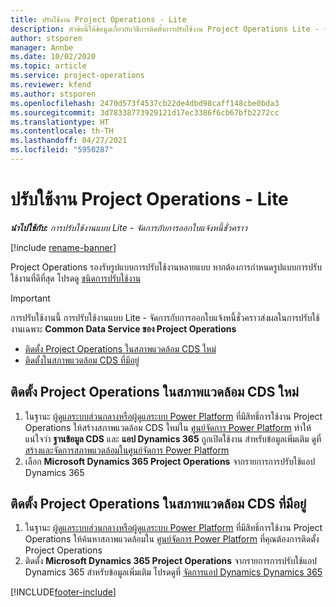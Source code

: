 ```yaml
---
title: ปรับใช้งาน Project Operations - Lite
description: หัวข้อนี้ให้ข้อมูลเกี่ยวกับวิธีการติดตั้งการปรับใช้งาน Project Operations Lite - จัดการกับการออกใบแจ้งหนี้ชั่วคราว
author: stsporen
manager: Annbe
ms.date: 10/02/2020
ms.topic: article
ms.service: project-operations
ms.reviewer: kfend
ms.author: stsporen
ms.openlocfilehash: 2470d573f4537cb22de4dbd98caff148cbe0bda3
ms.sourcegitcommit: 3d78338773929121d17ec3386f6cb67bfb2272cc
ms.translationtype: HT
ms.contentlocale: th-TH
ms.lasthandoff: 04/27/2021
ms.locfileid: "5950287"
---
```

# <a name="deploy-project-operations---lite"></a>ปรับใช้งาน Project Operations - Lite

_**นำไปใช้กับ:** การปรับใช้งานแบบ Lite - จัดการกับการออกใบแจ้งหนี้ชั่วคราว_

[!include [rename-banner](~/includes/cc-data-platform-banner.md)]

Project Operations รองรับรูปแบบการปรับใช้งานหลายแบบ หากต้องการกำหนดรูปแบบการปรับใช้งานที่ดีที่สุด โปรดดู [ชนิดการปรับใช้งาน](determine-deployment-type.md)


> [!IMPORTANT]
> การปรับใช้งานนี้ การปรับใช้งานแบบ Lite - จัดการกับการออกใบแจ้งหนี้ชั่วคราวส่งผลในการปรับใช้งานเฉพาะ **Common Data Service ของ Project Operations**

- [ติดตั้ง Project Operations ในสภาพแวดล้อม CDS ใหม่](#new)
- [ติดตั้งในสภาพแวดล้อม CDS ที่มีอยู่](#existing)



## <a name="install-project-operations-to-a-new-cds-environment"></a><a name="new"></a>ติดตั้ง Project Operations ในสภาพแวดล้อม CDS ใหม่

1. ในฐานะ [ผู้ดูแลระบบส่วนกลางหรือผู้ดูแลระบบ Power Platform](/power-platform/admin/global-service-administrators-can-administer-without-license) ที่มีสิทธิ์การใช้งาน Project Operations ให้สร้างสภาพแวดล้อม CDS ใหม่ใน [ศูนย์จัดการ Power Platform](https://admin.powerplatform.com) ทำให้แน่ใจว่า **ฐานข้อมูล CDS** และ **แอป Dynamics 365** ถูกเปิดใช้งาน สำหรับข้อมูลเพิ่มเติม ดูที่ [สร้างและจัดการสภาพแวดล้อมในศูนย์จัดการ Power Platform](/power-platform/admin/create-environment#create-an-environment-in-the-power-platform-admin-center)
2. เลือก **Microsoft Dynamics 365 Project Operations** จากรายการการปรับใช้แอป Dynamics 365


## <a name="install-project-operations-to-an-existing-cds-environment"></a><a name="existing"></a>ติดตั้ง Project Operations ในสภาพแวดล้อม CDS ที่มีอยู่

1. ในฐานะ [ผู้ดูแลระบบส่วนกลางหรือผู้ดูแลระบบ Power Platform](/power-platform/admin/global-service-administrators-can-administer-without-license) ที่มีสิทธิ์การใช้งาน Project Operations ให้ค้นหาสภาพแวดล้อมใน [ศูนย์จัดการ Power Platform](https://admin.powerplatform.com) ที่คุณต้องการติดตั้ง Project Operations
2. ติดตั้ง **Microsoft Dynamics 365 Project Operations** จากรายการการปรับใช้แอป Dynamics 365 สำหรับข้อมูลเพิ่มเติม โปรดดูที่ [จัดการแอป Dynamics Dynamics 365](/power-platform/admin/manage-apps)




[!INCLUDE[footer-include](../includes/footer-banner.md)]